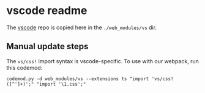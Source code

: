 # vscode readme

The [vscode](https://github.com/Microsoft/vscode) repo is copied here
in the `./web_modules/vs` dir.

## Manual update steps

The `vs/css!` import syntax is vscode-specific. To use with our
webpack, run this codemod:

```shell
codemod.py -d web_modules/vs --extensions ts "import 'vs/css!([^']+)';" "import '\1.css';"
```

